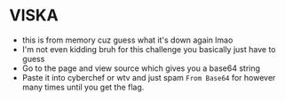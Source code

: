 # VISKA

* this is from memory cuz guess what it's down again lmao
* I'm not even kidding bruh for this challenge you basically just have to guess
* Go to the page and view source which gives you a base64 string
* Paste it into cyberchef or wtv and just spam ```From Base64``` for however many times until you get the flag. 
